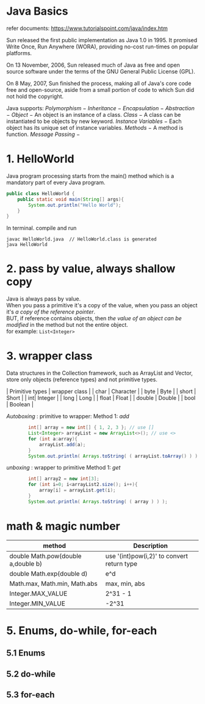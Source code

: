 # Java Basics
refer documents: https://www.tutorialspoint.com/java/index.htm

Sun released the first public implementation as Java 1.0 in 1995. It promised Write Once, Run Anywhere (WORA), providing no-cost run-times on popular platforms.  

On 13 November, 2006, Sun released much of Java as free and open source software under the terms of the GNU General Public License (GPL).  

On 8 May, 2007, Sun finished the process, making all of Java's core code free and open-source, aside from a small portion of code to which Sun did not hold the copyright. 

Java supports:
*Polymorphism* −
*Inheritance* −
*Encapsulation* −
*Abstraction* −
*Object* − An object is an instance of a class.
*Class* − A class can be instantiated to be objects by new keyword.
*Instance Variables* − Each object has its unique set of instance variables. 
*Methods* − A method is function.
*Message Passing* −  

# 1. HelloWorld
Java program processing starts from the main() method which is a mandatory part of every Java program.
```java
public class HelloWorld {
	public static void main(String[] args){
		System.out.println("Hello World");
	}
}
```
In terminal. compile and run
```
javac HelloWorld.java  // HelloWorld.class is generated
java HelloWorld
```

# 2. pass by value, always shallow copy
Java is always pass by value.  
When you pass a primitive it's a copy of the value, when you pass an object it's *a copy of the reference pointer*.  
BUT, if reference contains objects, then *the value of an object can be modified* in the method but not the entire object.  
for example: ```List<Integer>```

# 3. wrapper class
Data structures in the Collection framework, such as ArrayList and Vector, store only objects (reference types) and not primitive types.

| Primitive types | wrapper class |
| char | Character |
| byte | Byte |
| short | Short |
| int| Integer |
| long | Long |
| float | Float |
| double | Double |
| bool | Boolean |

*Autoboxing* : primitive to wrapper:
Method 1: *add*
```java
		int[] array = new int[] { 1, 2, 3 }; // use []
		List<Integer> arrayList = new ArrayList<>(); // use <>
		for (int a:array){
			arrayList.add(a);
		}
		System.out.println( Arrays.toString( ( arrayList.toArray() ) ) );
```

*unboxing* : wrapper to primitive
Method 1: *get*
```java
		int[] array2 = new int[3];
		for (int i=0; i<arrayList2.size(); i++){
			array[i] = arrayList.get(i);
		}
		System.out.println( Arrays.toString( ( array ) ) );
```

# math & magic number

| method      | Description |
| ----------- | ----------- |
| double Math.pow(double a,double b) | use '(int)pow(i,2)' to convert return type |
| double Math.exp(double d) | e^d |
| Math.max, Math.min, Math.abs | max, min, abs |
| Integer.MAX_VALUE | 2^31 - 1 |
| Integer.MIN_VALUE | -2^31 |


# 5. Enums, do-while, for-each
## 5.1 Enums

## 5.2 do-while

## 5.3 for-each
